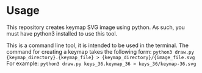 # Usage

This repository creates keymap SVG image using python.
As such, you must have python3 installed to use this tool.

This is a command line tool, it is intended to be used in the terminal.
The command for creating a keymap takes the following form:
`python3 draw.py {keymap_directory}.{keymap_file} > {keymap_directory}/{image_file.svg`
For example:
`python3 draw.py keys_36.keymap_36 > keys_36/keymap-36.svg`

